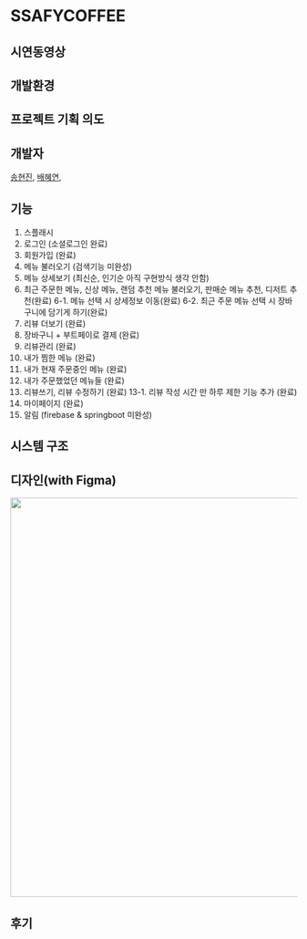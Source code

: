# SSAFYCOFFEE

## 시연동영상

## 개발환경

## 프로젝트 기획 의도

## 개발자

[송현진](https://github.com/ssonghj), [배혜연](https://github.com/henginthere), 

## 기능
 1. 스플래시
 2. 로그인 (소셜로그인 완료)
 3. 회원가입 (완료)
 4. 메뉴 불러오기 (검색기능 미완성)
 5. 메뉴 상세보기 (최신순, 인기순 아직 구현방식 생각 안함)
 6. 최근 주문한 메뉴, 신상 메뉴, 랜덤 추천 메뉴 불러오기, 판매순 메뉴 추천, 디저트 추천(완료)
 6-1. 메뉴 선택 시 상세정보 이동(완료)
 6-2. 최근 주문 메뉴 선택 시 장바구니에 담기게 하기(완료)
 7. 리뷰 더보기 (완료)
 8. 장바구니 + 부트페이로 결제 (완료)
 9. 리뷰관리 (완료)
 10. 내가 찜한 메뉴 (완료)
 11. 내가 현재 주문중인 메뉴 (완료)
 12. 내가 주문했었던 메뉴들 (완료)
 13. 리뷰쓰기, 리뷰 수정하기 (완료)
 13-1. 리뷰 작성 시간 만 하루 제한 기능 추가 (완료)
 14. 마이페이지 (완료)
 15. 알림 (firebase & springboot 미완성)

## 시스템 구조

## 디자인(with Figma)
<img src="https://user-images.githubusercontent.com/40493508/172805909-5b688508-12fc-49a1-b408-0e335a9fbc4d.png" width="1000" height="700">

## 후기
